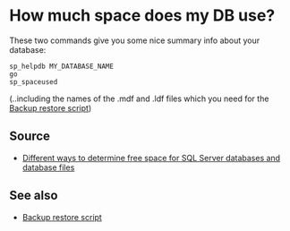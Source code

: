 # How much space does my DB use?


These two commands give you some nice summary info about your database:


	sp_helpdb MY_DATABASE_NAME
	go
	sp_spaceused
	

(..including the names of the .mdf and .ldf files which you need for the [Backup restore script](backup_restore_script.md))
	
## Source

 * [Different ways to determine free space for SQL Server databases and database files](https://www.mssqltips.com/sqlservertip/1805/different-ways-to-determine-free-space-for-sql-server-databases-and-database-files/)
 
## See also

 * [Backup restore script](backup_restore_script.md)